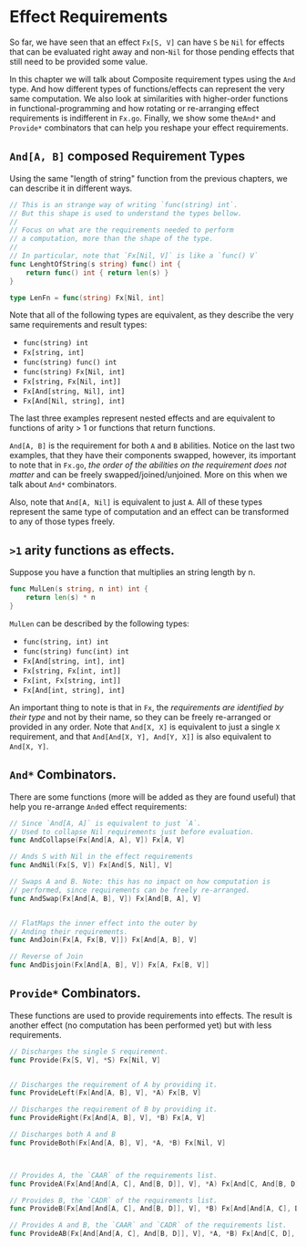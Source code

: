 # Effect Requirements

So far, we have seen that an effect `Fx[S, V]` can have `S` be `Nil` for effects that can be evaluated right away and non-`Nil` for those pending effects that still need to be provided some value.

In this chapter we will talk about Composite requirement types using the `And` type. And how different types of functions/effects can represent the very same computation. We also look at similarities with higher-order functions in functional-programming and how rotating or re-arranging effect requirements is indifferent in `Fx.go`. Finally, we show some the`And*` and `Provide*` combinators that can help you reshape your effect requirements.

## `And[A, B]` composed Requirement Types

Using the same "length of string" function from the previous chapters, we can describe it in different ways. 

```go
// This is an strange way of writing `func(string) int`.
// But this shape is used to understand the types bellow.
//
// Focus on what are the requirements needed to perform 
// a computation, more than the shape of the type.
//
// In particular, note that `Fx[Nil, V]` is like a `func() V`
func LenghtOfString(s string) func() int {
    return func() int { return len(s) }
}

type LenFn = func(string) Fx[Nil, int]
```

Note that all of the following types are equivalent, as they describe the very same requirements and result types:
- `func(string) int`
- `Fx[string, int]`
- `func(string) func() int`
- `func(string) Fx[Nil, int]`
- `Fx[string, Fx[Nil, int]]`
- `Fx[And[string, Nil], int]`
- `Fx[And[Nil, string], int]`

The last three examples represent nested effects and are equivalent to functions of arity > 1 or functions that return functions.

`And[A, B]` is the requirement for both `A` and `B` abilities. Notice on the last two examples, that they have their components swapped, however, its important to note that in `Fx.go`, _the *order* of the abilities on the requirement does not matter_ and can be freely swapped/joined/unjoined. More on this when we talk about `And*` combinators.

Also, note that `And[A, Nil]` is equivalent to just `A`. All of these types represent the same type of computation and an effect can be transformed to any of those types freely.



## `>1` arity functions as effects.

Suppose you have a function that multiplies an string length by n.

```go
func MulLen(s string, n int) int {
    return len(s) * n
}
```

`MulLen` can be described by the following types:

- `func(string, int) int`
- `func(string) func(int) int`
- `Fx[And[string, int], int]`
- `Fx[string, Fx[int, int]]`
- `Fx[int, Fx[string, int]]`
- `Fx[And[int, string], int]`

An important thing to note is that in `Fx`, the *requirements are identified by their type* and not by their name, so they can be freely re-arranged or provided in any order. Note that `And[X, X]` is equivalent to just a single `X` requirement, and that `And[And[X, Y], And[Y, X]]` is also equivalent to `And[X, Y]`.


## `And*` Combinators.

There are some functions (more will be added as they are found useful) that help you re-arrange `And`ed effect requirements:

```go
// Since `And[A, A]` is equivalent to just `A`.
// Used to collapse Nil requirements just before evaluation.
func AndCollapse(Fx[And[A, A], V]) Fx[A, V]

// Ands S with Nil in the effect requirements
func AndNil(Fx[S, V]) Fx[And[S, Nil], V]

// Swaps A and B. Note: this has no impact on how computation is
// performed, since requirements can be freely re-arranged.
func AndSwap(Fx[And[A, B], V]) Fx[And[B, A], V]


// FlatMaps the inner effect into the outer by 
// Anding their requirements.
func AndJoin(Fx[A, Fx[B, V]]) Fx[And[A, B], V]

// Reverse of Join
func AndDisjoin(Fx[And[A, B], V]) Fx[A, Fx[B, V]]

```

## `Provide*` Combinators.

These functions are used to provide requirements into effects. The result is another effect (no computation has been performed yet) but with less requirements.

```go
// Discharges the single S requirement.
func Provide(Fx[S, V], *S) Fx[Nil, V]


// Discharges the requirement of A by providing it.
func ProvideLeft(Fx[And[A, B], V], *A) Fx[B, V]

// Discharges the requirement of B by providing it.
func ProvideRight(Fx[And[A, B], V], *B) Fx[A, V]

// Discharges both A and B
func ProvideBoth(Fx[And[A, B], V], *A, *B) Fx[Nil, V]



// Provides A, the `CAAR` of the requirements list.
func ProvideA(Fx[And[And[A, C], And[B, D]], V], *A) Fx[And[C, And[B, D]], V]

// Provides B, the `CADR` of the requirements list.
func ProvideB(Fx[And[And[A, C], And[B, D]], V], *B) Fx[And[And[A, C], D], V]

// Provides A and B, the `CAAR` and `CADR` of the requirements list.
func ProvideAB(Fx[And[And[A, C], And[B, D]], V], *A, *B) Fx[And[C, D], V]
```

